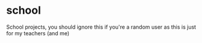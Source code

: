# school
School projects, you should ignore this if you're a random user as this is just for my teachers (and me)
